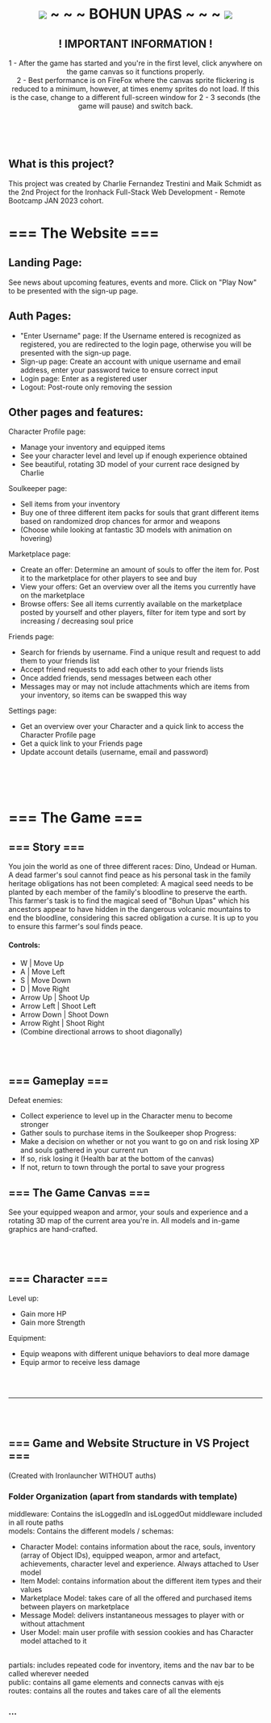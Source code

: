 <div align="center">

# ![](img/hourglass.png) ~ ~ ~ BOHUN UPAS ~ ~ ~ ![](img/hourglass.png)

## ! IMPORTANT INFORMATION ! 
1 - After the game has started and you're in the first level, click anywhere on the game canvas so it functions properly.
<br>
2 - Best performance is on FireFox where the canvas sprite flickering is reduced to a minimum, however, at times enemy sprites do not load. If this is the case, change to a different full-screen window for 2 - 3 seconds (the game will pause) and switch back.

<br><br><br>

</div>


## What is this project?
This project was created by Charlie Fernandez Trestini and Maik Schmidt as the 2nd Project for the Ironhack Full-Stack Web Development - Remote Bootcamp JAN 2023 cohort.

# === The Website ===

## Landing Page:
See news about upcoming features, events and more. Click on "Play Now" to be presented with the sign-up page.

## Auth Pages:
- "Enter Username" page: If the Username entered is recognized as registered, you are redirected to the login page, otherwise you will be presented with the sign-up page.
- Sign-up page: Create an account with unique username and email address, enter your password twice to ensure correct input
- Login page: Enter as a registered user
- Logout: Post-route only removing the session

## Other pages and features:
Character Profile page:
- Manage your inventory and equipped items
- See your character level and level up if enough experience obtained
- See beautiful, rotating 3D model of your current race designed by Charlie

Soulkeeper page:
- Sell items from your inventory
- Buy one of three different item packs for souls that grant different items based on randomized drop chances for armor and weapons
- (Choose while looking at fantastic 3D models with animation on hovering)

Marketplace page:
- Create an offer: Determine an amount of souls to offer the item for. Post it to the marketplace for other players to see and buy
- View your offers: Get an overview over all the items you currently have on the marketplace
- Browse offers: See all items currently available on the marketplace posted by yourself and other players, filter for item type and sort by increasing / decreasing soul price

Friends page:
- Search for friends by username. Find a unique result and request to add them to your friends list
- Accept friend requests to add each other to your friends lists
- Once added friends, send messages between each other
- Messages may or may not include attachments which are items from your inventory, so items can be swapped this way

Settings page:
- Get an overview over your Character and a quick link to access the Character Profile page
- Get a quick link to your Friends page
- Update account details (username, email and password)

<br><br><br>

# === The Game ===

## === Story ===
You join the world as one of three different races: Dino, Undead or Human. A dead farmer's soul cannot find peace as his personal task in the family heritage obligations has not been completed: A magical seed needs to be planted by each member of the family's bloodline to preserve the earth. This farmer's task is to find the magical seed of "Bohun Upas" which his ancestors appear to have hidden in the dangerous volcanic mountains to end the bloodline, considering this sacred obligation a curse. It is up to you to ensure this farmer's soul finds peace. 

#### Controls:
- W             | Move Up
- A             | Move Left
- S             | Move Down
- D             | Move Right
- Arrow Up      | Shoot Up
- Arrow Left    | Shoot Left
- Arrow Down    | Shoot Down
- Arrow Right   | Shoot Right
- (Combine directional arrows to shoot diagonally)

<br><br>

## === Gameplay ===
Defeat enemies: 
- Collect experience to level up in the Character menu to become stronger
- Gather souls to purchase items in the Soulkeeper shop
Progress:
- Make a decision on whether or not you want to go on and risk losing XP and souls gathered in your current run
- If so, risk losing it (Health bar at the bottom of the canvas)
- If not, return to town through the portal to save your progress 

## === The Game Canvas ===
See your equipped weapon and armor, your souls and experience and a rotating 3D map of the current area you're in. All models and in-game graphics are hand-crafted.

<br><br>

## === Character ===
Level up:
- Gain more HP
- Gain more Strength

Equipment:
- Equip weapons with different unique behaviors to deal more damage
- Equip armor to receive less damage

<br><br>


_________________________________________________________________________________________________

<br><br>

## === Game and Website Structure in VS Project ===
(Created with Ironlauncher WITHOUT auths)

### Folder Organization (apart from standards with template)
middleware: Contains the isLoggedIn and isLoggedOut middleware included in all route paths
<br>
models: Contains the different models / schemas:
- Character Model: contains information about the race, souls, inventory (array of Object IDs), equipped weapon, armor and artefact, achievements, character level and experience. Always attached to User model
- Item Model: contains information about the different item types and their values
- Marketplace Model: takes care of all the offered and purchased items between players on marketplace
- Message Model: delivers instantaneous messages to player with or without attachment
- User Model: main user profile with session cookies and has Character model attached to it
<br>
partials: includes repeated code for inventory, items and the nav bar to be called wherever needed
<br>
public: contains all game elements and connects canvas with ejs
<br>
routes: contains all the routes and takes care of all the elements

### ...